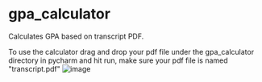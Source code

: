 # gpa_calculator
Calculates GPA based on transcript PDF.

To use the calculator drag and drop your pdf file under the gpa_calculator directory in pycharm and hit run, make sure your pdf file is named "transcript.pdf"
![image](https://github.com/Atman-Singh/gpa_calculator/assets/39840838/588d690a-2b7d-48fc-a4da-afe0282cb154)

